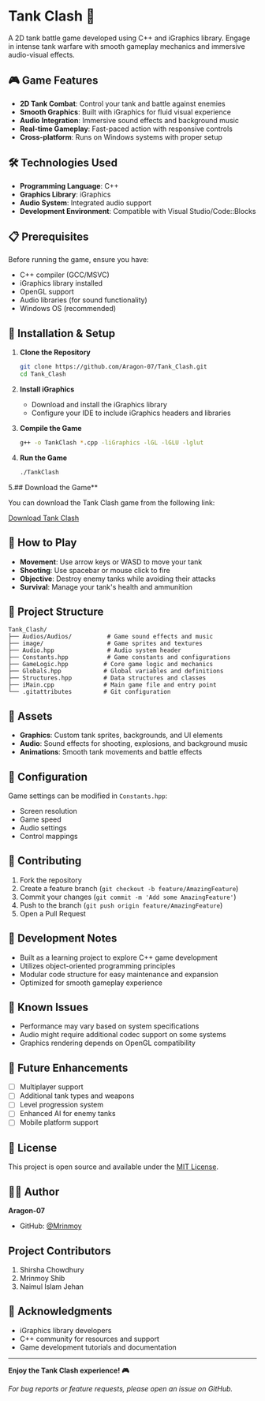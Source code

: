 # Tank Clash 🚀

A 2D tank battle game developed using C++ and iGraphics library. Engage in intense tank warfare with smooth gameplay mechanics and immersive audio-visual effects.

## 🎮 Game Features

- **2D Tank Combat**: Control your tank and battle against enemies
- **Smooth Graphics**: Built with iGraphics for fluid visual experience
- **Audio Integration**: Immersive sound effects and background music
- **Real-time Gameplay**: Fast-paced action with responsive controls
- **Cross-platform**: Runs on Windows systems with proper setup

## 🛠️ Technologies Used

- **Programming Language**: C++
- **Graphics Library**: iGraphics
- **Audio System**: Integrated audio support
- **Development Environment**: Compatible with Visual Studio/Code::Blocks

## 📋 Prerequisites

Before running the game, ensure you have:

- C++ compiler (GCC/MSVC)
- iGraphics library installed
- OpenGL support
- Audio libraries (for sound functionality)
- Windows OS (recommended)

## 🚀 Installation & Setup

1. **Clone the Repository**
   ```bash
   git clone https://github.com/Aragon-07/Tank_Clash.git
   cd Tank_Clash
   ```

2. **Install iGraphics**
   - Download and install the iGraphics library
   - Configure your IDE to include iGraphics headers and libraries

3. **Compile the Game**
   ```bash
   g++ -o TankClash *.cpp -liGraphics -lGL -lGLU -lglut
   ```

4. **Run the Game**
   ```bash
   ./TankClash
   ```

5.## Download the Game**

You can download the Tank Clash game from the following link:

[Download Tank Clash](https://drive.google.com/drive/folders/19aP4vLF8vIlSMo1VOForPkWuj4E7w7zj?usp=sharing)


## 🎯 How to Play

- **Movement**: Use arrow keys or WASD to move your tank
- **Shooting**: Use spacebar or mouse click to fire
- **Objective**: Destroy enemy tanks while avoiding their attacks
- **Survival**: Manage your tank's health and ammunition

## 📁 Project Structure

```
Tank_Clash/
├── Audios/Audios/          # Game sound effects and music
├── image/                  # Game sprites and textures
├── Audio.hpp               # Audio system header
├── Constants.hpp           # Game constants and configurations
├── GameLogic.hpp          # Core game logic and mechanics
├── Globals.hpp            # Global variables and definitions
├── Structures.hpp         # Data structures and classes
├── iMain.cpp              # Main game file and entry point
└── .gitattributes         # Git configuration
```

## 🎨 Assets

- **Graphics**: Custom tank sprites, backgrounds, and UI elements
- **Audio**: Sound effects for shooting, explosions, and background music
- **Animations**: Smooth tank movements and battle effects

## 🔧 Configuration

Game settings can be modified in `Constants.hpp`:
- Screen resolution
- Game speed
- Audio settings
- Control mappings

## 🤝 Contributing

1. Fork the repository
2. Create a feature branch (`git checkout -b feature/AmazingFeature`)
3. Commit your changes (`git commit -m 'Add some AmazingFeature'`)
4. Push to the branch (`git push origin feature/AmazingFeature`)
5. Open a Pull Request

## 📝 Development Notes

- Built as a learning project to explore C++ game development
- Utilizes object-oriented programming principles
- Modular code structure for easy maintenance and expansion
- Optimized for smooth gameplay experience

## 🐛 Known Issues

- Performance may vary based on system specifications
- Audio might require additional codec support on some systems
- Graphics rendering depends on OpenGL compatibility

## 🔮 Future Enhancements

- [ ] Multiplayer support
- [ ] Additional tank types and weapons
- [ ] Level progression system
- [ ] Enhanced AI for enemy tanks
- [ ] Mobile platform support

## 📄 License

This project is open source and available under the [MIT License](LICENSE).

## 👨‍💻 Author

**Aragon-07**
- GitHub: [@Mrinmoy](https://github.com/MrinmoyShib)
  

## Project Contributors

1. Shirsha Chowdhury
2. Mrinmoy Shib
3. Naimul Islam Jehan


## 🙏 Acknowledgments

- iGraphics library developers
- C++ community for resources and support
- Game development tutorials and documentation

---

**Enjoy the Tank Clash experience! 🎮**

*For bug reports or feature requests, please open an issue on GitHub.*
